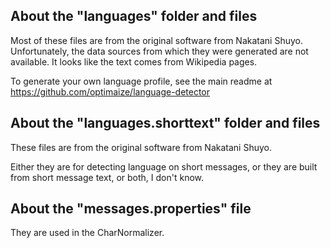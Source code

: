 ## About the "languages" folder and files

Most of these files are from the original software from Nakatani Shuyo.
Unfortunately, the data sources from which they were generated are not available.
It looks like the text comes from Wikipedia pages.

To generate your own language profile, see the main readme at https://github.com/optimaize/language-detector


## About the "languages.shorttext" folder and files

These files are from the original software from Nakatani Shuyo.

Either they are for detecting language on short messages, or they are built from short message text, or
both, I don't know.


## About the "messages.properties" file

They are used in the CharNormalizer.

